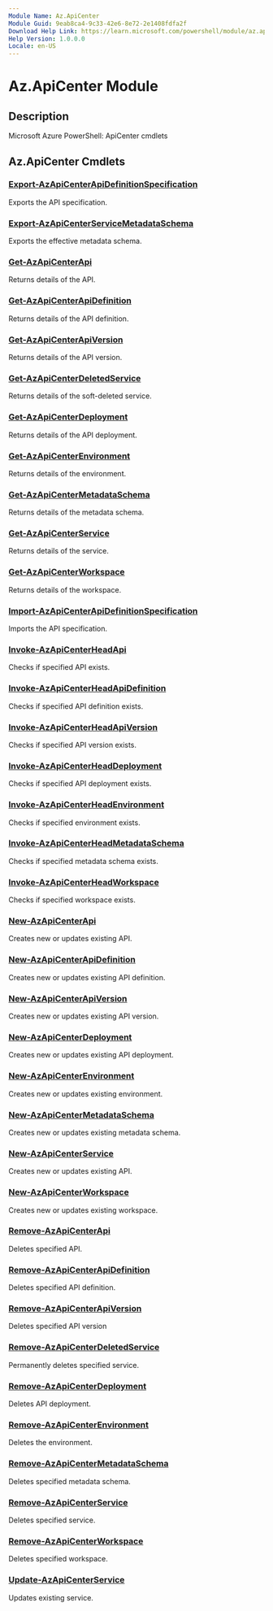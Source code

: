 ```yaml
---
Module Name: Az.ApiCenter
Module Guid: 9eab8ca4-9c33-42e6-8e72-2e1408fdfa2f
Download Help Link: https://learn.microsoft.com/powershell/module/az.apicenter
Help Version: 1.0.0.0
Locale: en-US
---
```


# Az.ApiCenter Module
## Description
Microsoft Azure PowerShell: ApiCenter cmdlets

## Az.ApiCenter Cmdlets
### [Export-AzApiCenterApiDefinitionSpecification](Export-AzApiCenterApiDefinitionSpecification.md)
Exports the API specification.

### [Export-AzApiCenterServiceMetadataSchema](Export-AzApiCenterServiceMetadataSchema.md)
Exports the effective metadata schema.

### [Get-AzApiCenterApi](Get-AzApiCenterApi.md)
Returns details of the API.

### [Get-AzApiCenterApiDefinition](Get-AzApiCenterApiDefinition.md)
Returns details of the API definition.

### [Get-AzApiCenterApiVersion](Get-AzApiCenterApiVersion.md)
Returns details of the API version.

### [Get-AzApiCenterDeletedService](Get-AzApiCenterDeletedService.md)
Returns details of the soft-deleted service.

### [Get-AzApiCenterDeployment](Get-AzApiCenterDeployment.md)
Returns details of the API deployment.

### [Get-AzApiCenterEnvironment](Get-AzApiCenterEnvironment.md)
Returns details of the environment.

### [Get-AzApiCenterMetadataSchema](Get-AzApiCenterMetadataSchema.md)
Returns details of the metadata schema.

### [Get-AzApiCenterService](Get-AzApiCenterService.md)
Returns details of the service.

### [Get-AzApiCenterWorkspace](Get-AzApiCenterWorkspace.md)
Returns details of the workspace.

### [Import-AzApiCenterApiDefinitionSpecification](Import-AzApiCenterApiDefinitionSpecification.md)
Imports the API specification.

### [Invoke-AzApiCenterHeadApi](Invoke-AzApiCenterHeadApi.md)
Checks if specified API exists.

### [Invoke-AzApiCenterHeadApiDefinition](Invoke-AzApiCenterHeadApiDefinition.md)
Checks if specified API definition exists.

### [Invoke-AzApiCenterHeadApiVersion](Invoke-AzApiCenterHeadApiVersion.md)
Checks if specified API version exists.

### [Invoke-AzApiCenterHeadDeployment](Invoke-AzApiCenterHeadDeployment.md)
Checks if specified API deployment exists.

### [Invoke-AzApiCenterHeadEnvironment](Invoke-AzApiCenterHeadEnvironment.md)
Checks if specified environment exists.

### [Invoke-AzApiCenterHeadMetadataSchema](Invoke-AzApiCenterHeadMetadataSchema.md)
Checks if specified metadata schema exists.

### [Invoke-AzApiCenterHeadWorkspace](Invoke-AzApiCenterHeadWorkspace.md)
Checks if specified workspace exists.

### [New-AzApiCenterApi](New-AzApiCenterApi.md)
Creates new or updates existing API.

### [New-AzApiCenterApiDefinition](New-AzApiCenterApiDefinition.md)
Creates new or updates existing API definition.

### [New-AzApiCenterApiVersion](New-AzApiCenterApiVersion.md)
Creates new or updates existing API version.

### [New-AzApiCenterDeployment](New-AzApiCenterDeployment.md)
Creates new or updates existing API deployment.

### [New-AzApiCenterEnvironment](New-AzApiCenterEnvironment.md)
Creates new or updates existing environment.

### [New-AzApiCenterMetadataSchema](New-AzApiCenterMetadataSchema.md)
Creates new or updates existing metadata schema.

### [New-AzApiCenterService](New-AzApiCenterService.md)
Creates new or updates existing API.

### [New-AzApiCenterWorkspace](New-AzApiCenterWorkspace.md)
Creates new or updates existing workspace.

### [Remove-AzApiCenterApi](Remove-AzApiCenterApi.md)
Deletes specified API.

### [Remove-AzApiCenterApiDefinition](Remove-AzApiCenterApiDefinition.md)
Deletes specified API definition.

### [Remove-AzApiCenterApiVersion](Remove-AzApiCenterApiVersion.md)
Deletes specified API version

### [Remove-AzApiCenterDeletedService](Remove-AzApiCenterDeletedService.md)
Permanently deletes specified service.

### [Remove-AzApiCenterDeployment](Remove-AzApiCenterDeployment.md)
Deletes API deployment.

### [Remove-AzApiCenterEnvironment](Remove-AzApiCenterEnvironment.md)
Deletes the environment.

### [Remove-AzApiCenterMetadataSchema](Remove-AzApiCenterMetadataSchema.md)
Deletes specified metadata schema.

### [Remove-AzApiCenterService](Remove-AzApiCenterService.md)
Deletes specified service.

### [Remove-AzApiCenterWorkspace](Remove-AzApiCenterWorkspace.md)
Deletes specified workspace.

### [Update-AzApiCenterService](Update-AzApiCenterService.md)
Updates existing service.

